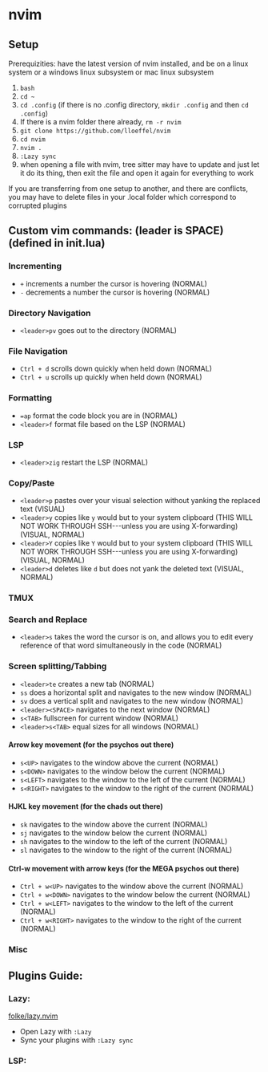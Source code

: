 # nvim
## Setup
Prerequizities: have the latest version of nvim installed, and be on a linux system or a windows linux subsystem or mac linux subsystem
1. ```bash```
2. ```cd ~```
3. ```cd .config``` (if there is no .config directory, ```mkdir .config``` and then ```cd .config```)
4. If there is a nvim folder there already, ```rm -r nvim```
5. ```git clone https://github.com/lloeffel/nvim```
6. ```cd nvim```
7. ```nvim .```
8. ```:Lazy sync```
9. when opening a file with nvim, tree sitter may have to update and just let it do its thing, then exit the file and open it again for everything to work

If you are transferring from one setup to another, and there are conflicts, you may have to delete files in your .local folder which correspond to corrupted plugins

## Custom vim commands: (leader is SPACE) (defined in init.lua)
### Incrementing
* ```+``` increments a number the cursor is hovering (NORMAL)
* ```-``` decrements a number the cursor is hovering (NORMAL)
### Directory Navigation
* ```<leader>pv``` goes out to the directory (NORMAL)
### File Navigation
* ```Ctrl + d``` scrolls down quickly when held down (NORMAL)
* ```Ctrl + u``` scrolls up quickly when held down (NORMAL)
### Formatting
* ```=ap``` format the code block you are in (NORMAL)
* ```<leader>f``` format file based on the LSP (NORMAL)
### LSP
* ```<leader>zig``` restart the LSP (NORMAL)
### Copy/Paste
* ```<leader>p``` pastes over your visual selection without yanking the replaced text (VISUAL)
* ```<leader>y``` copies like ```y``` would but to your system clipboard (THIS WILL NOT WORK THROUGH SSH---unless you are using X-forwarding) (VISUAL, NORMAL)
* ```<leader>Y``` copies like ```Y``` would but to your system clipboard (THIS WILL NOT WORK THROUGH SSH---unless you are using X-forwarding) (VISUAL, NORMAL)
* ```<leader>d``` deletes like ```d``` but does not yank the deleted text (VISUAL, NORMAL)
### TMUX

### Search and Replace
* ```<leader>s``` takes the word the cursor is on, and allows you to edit every reference of that word simultaneously in the code (NORMAL)
### Screen splitting/Tabbing
* ```<leader>te``` creates a new tab (NORMAL)
* ```ss``` does a horizontal split and navigates to the new window (NORMAL)
* ```sv``` does a vertical split and navigates to the new window (NORMAL)
* ```<leader><SPACE>``` navigates to the next window (NORMAL)
* ```s<TAB>``` fullscreen for current window (NORMAL)
* ```<leader>s<TAB>``` equal sizes for all windows (NORMAL)
#### Arrow key movement (for the psychos out there)
* ```s<UP>``` navigates to the window above the current (NORMAL)
* ```s<DOWN>``` navigates to the window below the current (NORMAL)
* ```s<LEFT>``` navigates to the window to the left of the current (NORMAL)
* ```s<RIGHT>``` navigates to the window to the right of the current (NORMAL)
#### HJKL key movement (for the chads out there)
* ```sk``` navigates to the window above the current (NORMAL)
* ```sj``` navigates to the window below the current (NORMAL)
* ```sh``` navigates to the window to the left of the current (NORMAL)
* ```sl``` navigates to the window to the right of the current (NORMAL)
#### Ctrl-w movement with arrow keys (for the MEGA psychos out there)
* ```Ctrl + w<UP>``` navigates to the window above the current (NORMAL)
* ```Ctrl + w<DOWN>``` navigates to the window below the current (NORMAL)
* ```Ctrl + w<LEFT>``` navigates to the window to the left of the current (NORMAL)
* ```Ctrl + w<RIGHT>``` navigates to the window to the right of the current (NORMAL)
### Misc


## Plugins Guide:

### Lazy:
[folke/lazy.nvim](https://github.com/folke/lazy.nvim)
* Open Lazy with ```:Lazy```
* Sync your plugins with ```:Lazy sync```

### LSP:



